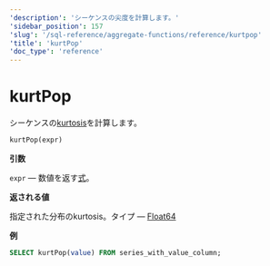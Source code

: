 ```yaml
---
'description': 'シーケンスの尖度を計算します。'
'sidebar_position': 157
'slug': '/sql-reference/aggregate-functions/reference/kurtpop'
'title': 'kurtPop'
'doc_type': 'reference'
---
```



# kurtPop

シーケンスの[kurtosis](https://en.wikipedia.org/wiki/Kurtosis)を計算します。

```sql
kurtPop(expr)
```

**引数**

`expr` — 数値を返す[式](/sql-reference/syntax#expressions)。

**返される値**

指定された分布のkurtosis。タイプ — [Float64](../../../sql-reference/data-types/float.md)

**例**

```sql
SELECT kurtPop(value) FROM series_with_value_column;
```
